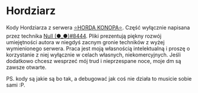 # Hordziarz
Kody Hordziarza z serwera [⭐HORDA KONOPA⭐](https://discord.gg/hordakonopa). Część wyłącznie napisana przez technika [Null (●_●)#8444](https://discord.com/users/401751631038775309). 
Pliki prezentują piękny rozwój umiejętności autora w niegdyś zacnym gronie techników z wyżej wymienionego serwera. Praca jest moją własnością intelektualną i proszę o korzystanie z niej wyłącznie w celach własnych, niekomercyjnych. Jeśli dodatkowo chcesz wesprzeć mój trud i nieprzespane noce, moje dm są zawsze otwarte.

PS. kody są jakie są bo tak, a debugować jak coś nie działa to musicie sobie sami :P.

